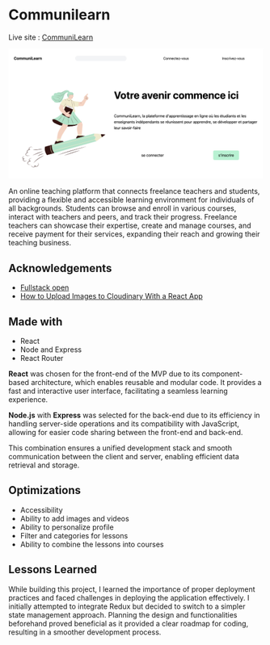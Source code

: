 
# Communilearn

Live site : [CommuniLearn](https://communilearn.onrender.com/)


![CommuniLearn Preview](preview.png)


An online teaching platform that connects freelance teachers and students, providing a flexible and accessible learning environment for individuals of all backgrounds. Students can browse and enroll in various courses, interact with teachers and peers, and track their progress. Freelance teachers can showcase their expertise, create and manage courses, and receive payment for their services, expanding their reach and growing their teaching business.




## Acknowledgements

 - [Fullstack open](https://fullstackopen.com/)
 - [How to Upload Images to Cloudinary With a React App](https://medium.com/geekculture/how-to-upload-images-to-cloudinary-with-a-react-app-f0dcc357999c)




## Made with

- React
- Node and Express
- React Router

**React** was chosen for the front-end of the MVP due to its component-based architecture, which enables reusable and modular code. It provides a fast and interactive user interface, facilitating a seamless learning experience. 

**Node.js** with **Express** was selected for the back-end due to its efficiency in handling server-side operations and its compatibility with JavaScript, allowing for easier code sharing between the front-end and back-end. 

This combination ensures a unified development stack and smooth communication between the client and server, enabling efficient data retrieval and storage.


## Optimizations

- Accessibility
- Ability to add images and videos 
- Ability to personalize profile 
- Filter and categories for lessons
- Ability to combine the lessons into courses








## Lessons Learned

While building this project, I learned the importance of proper deployment practices and faced challenges in deploying the application effectively. I initially attempted to integrate Redux but decided to switch to a simpler state management approach. Planning the design and functionalities beforehand proved beneficial as it provided a clear roadmap for coding, resulting in a smoother development process.

